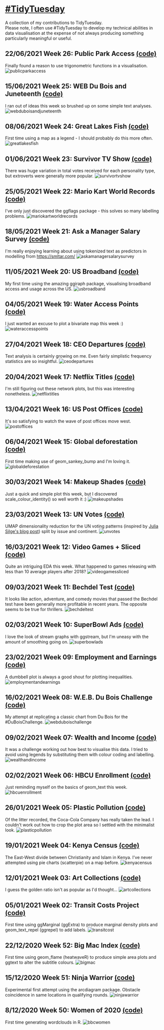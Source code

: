 # [#TidyTuesday](https://github.com/rfordatascience/tidytuesday)
A collection of my contributions to TidyTuesday.<br>
Please note, I often use #TidyTuesday to develop my technical abilities in data visualisation at the expense of not always producing something particularly meaningful or useful.

## 22/06/2021 Week 26: Public Park Access [(code)](https://github.com/AndyABaker/TidyTuesday/blob/main/2021_week26_publicparkaccess.R)
Finally found a reason to use trigonometric functions in a visualisation.
![publicparkaccess](https://github.com/AndyABaker/TidyTuesday/blob/main/2021_week26_publicparkaccess.jpeg)

## 15/06/2021 Week 25: WEB Du Bois and Juneteenth [(code)](https://github.com/AndyABaker/TidyTuesday/blob/main/2021_week25_webduboisandjuneteenth.R)
I ran out of ideas this week so brushed up on some simple text analyses.
![webduboisandjuneteenth](https://github.com/AndyABaker/TidyTuesday/blob/main/2021_week25_webduboisandjuneteenth.jpeg)

## 08/06/2021 Week 24: Great Lakes Fish [(code)](https://github.com/AndyABaker/TidyTuesday/blob/main/2021_week24_greatlakesfish.R)
First time using a map as a legend - I should probably do this more often.
![greatlakesfish](https://github.com/AndyABaker/TidyTuesday/blob/main/2021_week24_greatlakesfish.jpeg)

## 01/06/2021 Week 23: Survivor TV Show [(code)](https://github.com/AndyABaker/TidyTuesday/blob/main/2021_week23_survivortvshow.R)
There was huge variation in total votes received for each personality type, but extroverts were generally more popular.
![survivortvshow](https://github.com/AndyABaker/TidyTuesday/blob/main/2021_week23_survivortvshow.jpeg)

## 25/05/2021 Week 22: Mario Kart World Records [(code)](https://github.com/AndyABaker/TidyTuesday/blob/main/2021_week22_mariokartworldrecords.R)
I've only just discovered the ggflags package - this solves so many labelling problems.
![mariokartworldrecords](https://github.com/AndyABaker/TidyTuesday/blob/main/2021_week22_mariokartworldrecords.jpeg)

## 18/05/2021 Week 21: Ask a Manager Salary Survey [(code)](https://github.com/AndyABaker/TidyTuesday/blob/main/2021_week21_askamanagersalarysurvey.R)
I'm really enjoying learning about using tokenized text as predictors in modelling from https://smltar.com/
![askamanagersalarysurvey](https://github.com/AndyABaker/TidyTuesday/blob/main/2021_week21_askamanagersalarysurvey.jpeg)

## 11/05/2021 Week 20: US Broadband [(code)](https://github.com/AndyABaker/TidyTuesday/blob/main/2021_week20_usbroadband.R)
My first time using the amazing ggiraph package, visualising broadband access and usage across the US.
![usbroadband](https://github.com/AndyABaker/TidyTuesday/blob/main/2021_week20_usbroadband.gif)

## 04/05/2021 Week 19: Water Access Points [(code)](https://github.com/AndyABaker/TidyTuesday/blob/main/2021_week19_wateraccesspoints.R)
I just wanted an excuse to plot a bivariate map this week :)
![wateraccesspoints](https://github.com/AndyABaker/TidyTuesday/blob/main/2021_week19_wateraccesspoints.jpeg)

## 27/04/2021 Week 18: CEO Departures [(code)](https://github.com/AndyABaker/TidyTuesday/blob/main/2021_week18_ceodepartures.R)
Text analysis is certainly growing on me. Even fairly simplistic frequency statistics are so insightful.
![ceodepartures](https://github.com/AndyABaker/TidyTuesday/blob/main/2021_week18_ceodepartures.jpeg)

## 20/04/2021 Week 17: Netflix Titles [(code)](https://github.com/AndyABaker/TidyTuesday/blob/main/2021_week17_netflixtitles.R)
I'm still figuring out these network plots, but this was interesting nonetheless.
![netflixtitles](https://github.com/AndyABaker/TidyTuesday/blob/main/2021_week17_netflixtitles.png)

## 13/04/2021 Week 16: US Post Offices [(code)](https://github.com/AndyABaker/TidyTuesday/blob/main/2021_week16_postoffices.R)
It's so satisfying to watch the wave of post offices move west.
![postoffices](https://github.com/AndyABaker/TidyTuesday/blob/main/2021_week16_postoffices.gif)

## 06/04/2021 Week 15: Global deforestation [(code)](https://github.com/AndyABaker/TidyTuesday/blob/main/2021_week15_globaldeforestation.R)
First time making use of geom_sankey_bump and I'm loving it.
![globaldeforestation](https://github.com/AndyABaker/TidyTuesday/blob/main/2021_week15_globaldeforestation.jpeg)

## 30/03/2021 Week 14: Makeup Shades [(code)](https://github.com/AndyABaker/TidyTuesday/blob/main/2021_week14_makeupshades.R)
Just a quick and simple plot this week, but I discovered scale_colour_identity() so well worth it :)
![makeupshades](https://github.com/AndyABaker/TidyTuesday/blob/main/2021_week14_makeupshades.jpeg)

## 23/03/2021 Week 13: UN Votes [(code)](https://github.com/AndyABaker/TidyTuesday/blob/main/2021_week13_unvotes.R)
UMAP dimensionality reduction for the UN voting patterns (inspired by [Julia Silge's blog post](https://juliasilge.com/blog/un-voting/)) split by issue and continent.
![unvotes](https://github.com/AndyABaker/TidyTuesday/blob/main/2021_week13_unvotes.jpeg)

## 16/03/2021 Week 12: Video Games + Sliced [(code)](https://github.com/AndyABaker/TidyTuesday/blob/main/2021_week12_videogamessliced.R)
Quite an intriguing EDA this week. What happened to games releasing with less than 10 average players after 2018?
![videogamessliced](https://github.com/AndyABaker/TidyTuesday/blob/main/2021_week12_videogamessliced.jpeg)

## 09/03/2021 Week 11: Bechdel Test [(code)](https://github.com/AndyABaker/TidyTuesday/blob/main/2021_week11_bechdeltest.R)
It looks like action, adventure, and comedy movies that passed the Bechdel test have been generally more profitable in recent years. The opposite seems to be true for thrillers.
![bechdeltest](https://github.com/AndyABaker/TidyTuesday/blob/main/2021_week11_bechdeltest.jpeg)

## 02/03/2021 Week 10: SuperBowl Ads [(code)](https://github.com/AndyABaker/TidyTuesday/blob/main/2021_week10_superbowlads.R)
I love the look of stream graphs with ggstream, but I'm uneasy with the amount of smoothing going on.
![superbowlads](https://github.com/AndyABaker/TidyTuesday/blob/main/2021_week10_superbowlads.jpeg)

## 23/02/2021 Week 09: Employment and Earnings [(code)](https://github.com/AndyABaker/TidyTuesday/blob/main/2021_week09_employmentandearnings.R)
A dumbbell plot is always a good shout for plotting inequalities.
![employmentandearnings](https://github.com/AndyABaker/TidyTuesday/blob/main/2021_week09_employmentandearnings.jpeg)

## 16/02/2021 Week 08: W.E.B. Du Bois Challenge [(code)](https://github.com/AndyABaker/TidyTuesday/blob/main/2021_week08_webduboischallenge.R)
My attempt at replicating a classic chart from Du Bois for the #DuBoisChallenge.
![webduboischallenge](https://github.com/AndyABaker/TidyTuesday/blob/main/2021_week08_webduboischallenge.jpeg)

## 09/02/2021 Week 07: Wealth and Income [(code)](https://github.com/AndyABaker/TidyTuesday/blob/main/2021_week07_wealthandincome.R)
It was a challenge working out how best to visualise this data. I tried to avoid using legends by substituting them with colour coding and labelling.
![wealthandincome](https://github.com/AndyABaker/TidyTuesday/blob/main/2021_week07_wealthandincome.jpeg)

## 02/02/2021 Week 06: HBCU Enrollment [(code)](https://github.com/AndyABaker/TidyTuesday/blob/main/2021_week06_hbcuenrollment.R)
Just reminding myself on the basics of geom_text this week.
![hbcuenrollment](https://github.com/AndyABaker/TidyTuesday/blob/main/2021_week06_hbcuenrollment.jpeg)

## 26/01/2021 Week 05: Plastic Pollution [(code)](https://github.com/AndyABaker/TidyTuesday/blob/main/2021_week05_plasticpollution.R)
Of the litter recorded, the Coca-Cola Company has really taken the lead. I couldn't work out how to crop the plot area so I settled with the minimalist look.
![plasticpollution](https://github.com/AndyABaker/TidyTuesday/blob/main/2021_week05_plasticpollution.jpeg)

## 19/01/2021 Week 04: Kenya Census [(code)](https://github.com/AndyABaker/TidyTuesday/blob/main/2021_week04_kenyacensus.R)
The East-West divide between Christianity and Islam in Kenya. I've never attempted using pie charts (scatterpie) on a map before.
![kenyacensus](https://github.com/AndyABaker/TidyTuesday/blob/main/2021_week04_kenyacensus.jpeg)

## 12/01/2021 Week 03: Art Collections [(code)](https://github.com/AndyABaker/TidyTuesday/blob/main/2021_week03_artcollections.R)
I guess the golden ratio isn't as popular as I'd thought...
![artcollections](https://github.com/AndyABaker/TidyTuesday/blob/main/2021_week03_artcollections.jpeg)

## 05/01/2021 Week 02: Transit Costs Project [(code)](https://github.com/AndyABaker/TidyTuesday/blob/main/2021_week01_transitcost.R)
First time using ggMarginal (ggExtra) to produce marginal density plots and geom_text_repel (ggrepel) to add labels.
![transitcost](https://github.com/AndyABaker/TidyTuesday/blob/main/2021_week01_transitcosts.jpeg)

## 22/12/2020 Week 52: Big Mac Index [(code)](https://github.com/AndyABaker/TidyTuesday/blob/main/2020_week52_bigmac.R)
First time using geom_flame (heatwaveR) to produce simple area plots and ggtext to alter the subtitle colours.
![bigmac](https://github.com/AndyABaker/TidyTuesday/blob/main/2020_week52_bigmac.jpeg)

## 15/12/2020 Week 51: Ninja Warrior [(code)](https://github.com/AndyABaker/TidyTuesday/blob/main/2020_week51_ninjawarrior.R)
Experimental first attempt using the arcdiagram package. Obstacle coincidence in same locations in qualifying rounds.
![ninjawarrior](https://github.com/AndyABaker/TidyTuesday/blob/main/2020_week51_ninjawarrior.png)

## 8/12/2020 Week 50: Women of 2020 [(code)](https://github.com/AndyABaker/TidyTuesday/blob/main/2020_week50_bbcwomen.R)
First time generating wordclouds in R.
![bbcwomen](https://github.com/AndyABaker/TidyTuesday/blob/main/2020_week50_bbcwomen.jpeg)
